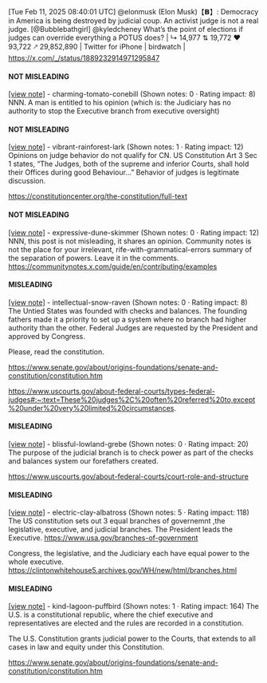[Tue Feb 11, 2025 08:40:01 UTC] @elonmusk (Elon Musk)【𝗕】: Democracy in America is being destroyed by judicial coup.  An activist judge is not a real judge. [@Bubblebathgirl] @kyledcheney What’s the point of elections if judges can override everything a POTUS does? | ↳ 14,977 ⇅ 19,772 ♥ 93,722 🡕 29,852,890 | Twitter for iPhone | birdwatch | https://x.com/_/status/1889232914971295847

#### NOT MISLEADING

[[view note]](https://x.com/i/birdwatch/n/1889345781792170273) - charming-tomato-conebill (Shown notes: 0 · Rating impact: 8)
NNN. A man is entitled to his opinion 
(which is: the Judiciary has no authority to stop the Executive branch from executive oversight)

#### NOT MISLEADING

[[view note]](https://x.com/i/birdwatch/n/1889312965494493373) - vibrant-rainforest-lark (Shown notes: 1 · Rating impact: 12)
Opinions on judge behavior do not qualify for CN. US Constitution Art 3 Sec 1 states, “The Judges, both of the supreme and inferior Courts, shall hold their Offices during good Behaviour…” Behavior of judges is legitimate discussion. 

https://constitutioncenter.org/the-constitution/full-text

#### NOT MISLEADING

[[view note]](https://x.com/i/birdwatch/n/1889306136735834411) - expressive-dune-skimmer (Shown notes: 0 · Rating impact: 12)
NNN, this post is not misleading, it shares an opinion. Community notes is not the place for your irrelevant, rife-with-grammatical-errors summary of the separation of powers. Leave it in the comments. 
https://communitynotes.x.com/guide/en/contributing/examples 

#### MISLEADING

[[view note]](https://x.com/i/birdwatch/n/1889531601375109535) - intellectual-snow-raven (Shown notes: 0 · Rating impact: 8)
The Untied States was founded with checks and balances. The founding fathers made it a priority to set up a system where no branch had higher authority than the other. Federal Judges are requested by the President and approved by Congress. 

Please, read the constitution. 

https://www.senate.gov/about/origins-foundations/senate-and-constitution/constitution.htm

https://www.uscourts.gov/about-federal-courts/types-federal-judges#:~:text=These%20judges%2C%20often%20referred%20to,except%20under%20very%20limited%20circumstances.

#### MISLEADING

[[view note]](https://x.com/i/birdwatch/n/1889317566385983841) - blissful-lowland-grebe (Shown notes: 0 · Rating impact: 20)
The purpose of the judicial branch is to check power as part of the checks and balances system our forefathers created.

https://www.uscourts.gov/about-federal-courts/court-role-and-structure

#### MISLEADING

[[view note]](https://x.com/i/birdwatch/n/1889299897360281790) - electric-clay-albatross (Shown notes: 5 · Rating impact: 118)
The US constitution sets out 3 equal branches of governemnt ,the legislative, executive, and judicial branches.  The President leads the Executive.
https://www.usa.gov/branches-of-government

Congress, the legislative, and the Judiciary each have equal power to the whole executive.
https://clintonwhitehouse5.archives.gov/WH/new/html/branches.html

#### MISLEADING

[[view note]](https://x.com/i/birdwatch/n/1889306479120851223) - kind-lagoon-puffbird (Shown notes: 1 · Rating impact: 164)
The U.S. is a constitutional republic, where the chief executive and representatives are elected and the rules are recorded in a constitution.

The U.S. Constitution grants judicial power to the Courts, that extends to all cases in law and equity under this Constitution.

https://www.senate.gov/about/origins-foundations/senate-and-constitution/constitution.htm
